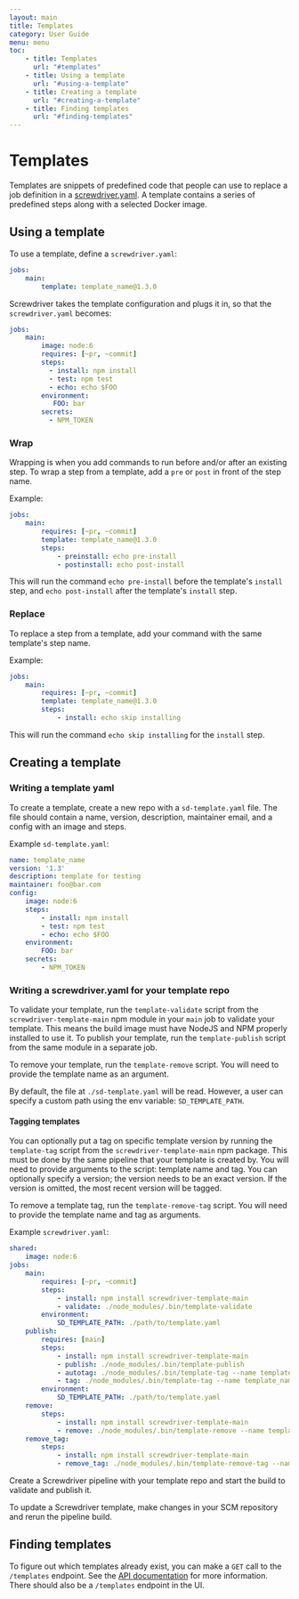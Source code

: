 ```yaml
---
layout: main
title: Templates
category: User Guide
menu: menu
toc:
    - title: Templates
      url: "#templates"
    - title: Using a template
      url: "#using-a-template"
    - title: Creating a template
      url: "#creating-a-template"
    - title: Finding templates
      url: "#finding-templates"
---
```

# Templates

Templates are snippets of predefined code that people can use to replace a job definition in a [screwdriver.yaml](./configuration). A template contains a series of predefined steps along with a selected Docker image.

## Using a template

To use a template, define a `screwdriver.yaml`:

```yaml
jobs:
    main:
        template: template_name@1.3.0
```

Screwdriver takes the template configuration and plugs it in, so that the `screwdriver.yaml` becomes:

```yaml
jobs:
    main:
        image: node:6
        requires: [~pr, ~commit]
        steps:
          - install: npm install
          - test: npm test
          - echo: echo $FOO
        environment:
           FOO: bar
        secrets:
          - NPM_TOKEN
```

### Wrap
Wrapping is when you add commands to run before and/or after an existing step. To wrap a step from a template, add a `pre` or `post` in front of the step name.

Example:
```yaml
jobs:
    main:
        requires: [~pr, ~commit]
        template: template_name@1.3.0
        steps:
            - preinstall: echo pre-install
            - postinstall: echo post-install
```

This will run the command `echo pre-install` before the template's `install` step, and `echo post-install` after the template's `install` step.

### Replace
To replace a step from a template, add your command with the same template's step name.

Example:
```yaml
jobs:
    main:
        requires: [~pr, ~commit]
        template: template_name@1.3.0
        steps:
            - install: echo skip installing
```

This will run the command `echo skip installing` for the `install` step.

## Creating a template

### Writing a template yaml

To create a template, create a new repo with a `sd-template.yaml` file. The file should contain a name, version, description, maintainer email, and a config with an image and steps.

Example `sd-template.yaml`:

```yaml
name: template_name
version: '1.3'
description: template for testing
maintainer: foo@bar.com
config:
    image: node:6
    steps:
        - install: npm install
        - test: npm test
        - echo: echo $FOO
    environment:
        FOO: bar
    secrets:
        - NPM_TOKEN
```

### Writing a screwdriver.yaml for your template repo

To validate your template, run the `template-validate` script from the `screwdriver-template-main` npm module in your `main` job to validate your template. This means the build image must have NodeJS and NPM properly installed to use it. To publish your template, run the `template-publish` script from the same module in a separate job.

To remove your template, run the `template-remove` script. You will need to provide the template name as an argument.

By default, the file at `./sd-template.yaml` will be read. However, a user can specify a custom path using the env variable: `SD_TEMPLATE_PATH`.

#### Tagging templates
You can optionally put a tag on specific template version by running the `template-tag` script from the `screwdriver-template-main` npm package. This must be done by the same pipeline that your template is created by. You will need to provide arguments to the script: template name and tag. You can optionally specify a version; the version needs to be an exact version. If the version is omitted, the most recent version will be tagged.

To remove a template tag, run the `template-remove-tag` script. You will need to provide the template name and tag as arguments.

Example `screwdriver.yaml`:

```yaml
shared:
    image: node:6
jobs:
    main:
        requires: [~pr, ~commit]
        steps:
            - install: npm install screwdriver-template-main
            - validate: ./node_modules/.bin/template-validate
        environment:
            SD_TEMPLATE_PATH: ./path/to/template.yaml
    publish:
        requires: [main]
        steps:
            - install: npm install screwdriver-template-main
            - publish: ./node_modules/.bin/template-publish
            - autotag: ./node_modules/.bin/template-tag --name template_name --tag latest
            - tag: ./node_modules/.bin/template-tag --name template_name --version 1.3.0 --tag stable
        environment:
            SD_TEMPLATE_PATH: ./path/to/template.yaml
    remove:
        steps:
            - install: npm install screwdriver-template-main
            - remove: ./node_modules/.bin/template-remove --name template_name
    remove_tag:
        steps:
            - install: npm install screwdriver-template-main
            - remove_tag: ./node_modules/.bin/template-remove-tag --name template_name --tag stable
```

Create a Screwdriver pipeline with your template repo and start the build to validate and publish it.

To update a Screwdriver template, make changes in your SCM repository and rerun the pipeline build.

## Finding templates

To figure out which templates already exist, you can make a `GET` call to the `/templates` endpoint. See the [API documentation](./api) for more information. There should also be a `/templates` endpoint in the UI.
